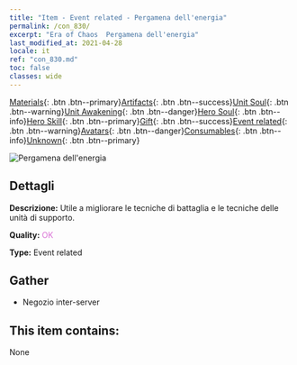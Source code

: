 ```yaml
---
title: "Item - Event related - Pergamena dell'energia"
permalink: /con_830/
excerpt: "Era of Chaos  Pergamena dell'energia"
last_modified_at: 2021-04-28
locale: it
ref: "con_830.md"
toc: false
classes: wide
---
```

 [Materials](/ItemsIT/){: .btn .btn--primary}[Artifacts](/ItemsIT/Artifacts/){: .btn .btn--success}[Unit Soul](/ItemsIT/UnitSoul/){: .btn .btn--warning}[Unit Awakening](/ItemsIT/UnitAwakening/){: .btn .btn--danger}[Hero Soul](/ItemsIT/HeroSoul/){: .btn .btn--info}[Hero Skill](/ItemsIT/HeroSkill/){: .btn .btn--primary}[Gift](/ItemsIT/Gift/){: .btn .btn--success}[Event related](/ItemsIT/Events/){: .btn .btn--warning}[Avatars](/ItemsIT/Avatars/){: .btn .btn--danger}[Consumables](/ItemsIT/Consumables/){: .btn .btn--info}[Unknown](/ItemsIT/Unknown/){: .btn .btn--primary}

 ![Pergamena dell'energia](/images/t/i_backup_icon2.png)

## Dettagli
 **Descrizione:** Utile a migliorare le tecniche di battaglia e le tecniche delle unità di supporto.

 **Quality:** <span style="color: #DA70D6">OK</span>

 **Type:** Event related

## Gather

*    Negozio inter-server 

## This item contains:

  None

